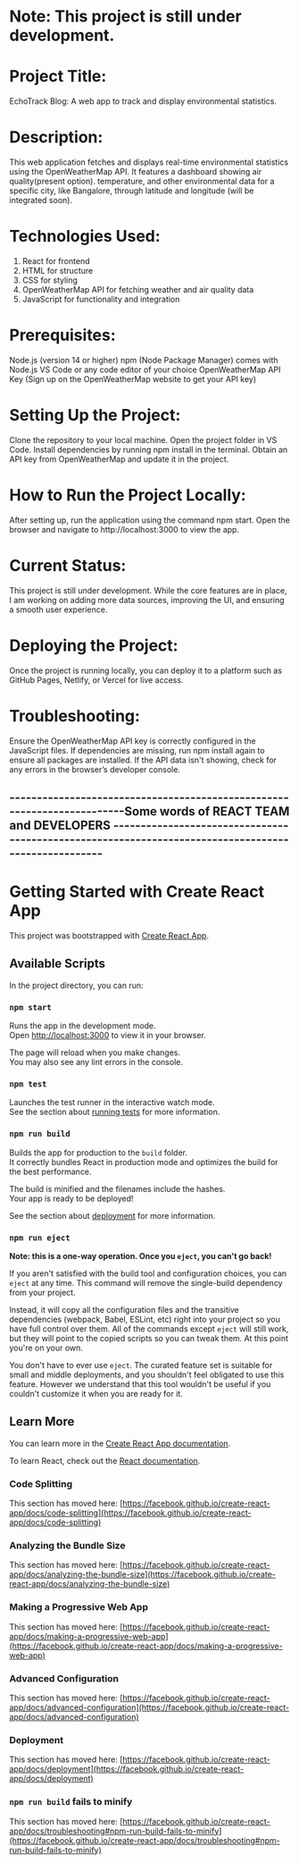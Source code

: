 # Note: This project is still under development.
# Project Title:
EchoTrack Blog: A web app to track and display environmental statistics.

# Description:
This web application fetches and displays real-time environmental statistics using the OpenWeatherMap API.
It features a dashboard showing air quality(present option).
temperature, and other environmental data for a specific city, like Bangalore, through latitude and longitude (will be integrated soon).

# Technologies Used:
1. React for frontend
2. HTML for structure
3. CSS for styling
4. OpenWeatherMap API for fetching weather and air quality data
5. JavaScript for functionality and integration

# Prerequisites:
Node.js (version 14 or higher)
npm (Node Package Manager) comes with Node.js
VS Code or any code editor of your choice
OpenWeatherMap API Key (Sign up on the OpenWeatherMap website to get your API key)

# Setting Up the Project:
Clone the repository to your local machine.
Open the project folder in VS Code.
Install dependencies by running npm install in the terminal.
Obtain an API key from OpenWeatherMap and update it in the project.

# How to Run the Project Locally:
After setting up, run the application using the command npm start.
Open the browser and navigate to http://localhost:3000 to view the app.


# Current Status:
This project is still under development. While the core features are in place, I am working on adding more data sources, improving the UI, and ensuring a smooth user experience.


# Deploying the Project:
Once the project is running locally, you can deploy it to a platform such as GitHub Pages, Netlify, or Vercel for live access.

# Troubleshooting:
Ensure the OpenWeatherMap API key is correctly configured in the JavaScript files.
If dependencies are missing, run npm install again to ensure all packages are installed.
If the API data isn't showing, check for any errors in the browser’s developer console.


------------------------------------------------------------------------Some words of REACT TEAM and DEVELOPERS ----------------------------------------------------------------------------------------------------
--------------------------------------------------------------------------------------------------------------------------------------------------------------------------------------------------------------------

# Getting Started with Create React App

This project was bootstrapped with [Create React App](https://github.com/facebook/create-react-app).

## Available Scripts

In the project directory, you can run:

### `npm start`

Runs the app in the development mode.\
Open [http://localhost:3000](http://localhost:3000) to view it in your browser.

The page will reload when you make changes.\
You may also see any lint errors in the console.

### `npm test`

Launches the test runner in the interactive watch mode.\
See the section about [running tests](https://facebook.github.io/create-react-app/docs/running-tests) for more information.

### `npm run build`

Builds the app for production to the `build` folder.\
It correctly bundles React in production mode and optimizes the build for the best performance.

The build is minified and the filenames include the hashes.\
Your app is ready to be deployed!

See the section about [deployment](https://facebook.github.io/create-react-app/docs/deployment) for more information.

### `npm run eject`

**Note: this is a one-way operation. Once you `eject`, you can't go back!**

If you aren't satisfied with the build tool and configuration choices, you can `eject` at any time. This command will remove the single-build dependency from your project.

Instead, it will copy all the configuration files and the transitive dependencies (webpack, Babel, ESLint, etc) right into your project so you have full control over them. All of the commands except `eject` will still work, but they will point to the copied scripts so you can tweak them. At this point you're on your own.

You don't have to ever use `eject`. The curated feature set is suitable for small and middle deployments, and you shouldn't feel obligated to use this feature. However we understand that this tool wouldn't be useful if you couldn't customize it when you are ready for it.

## Learn More

You can learn more in the [Create React App documentation](https://facebook.github.io/create-react-app/docs/getting-started).

To learn React, check out the [React documentation](https://reactjs.org/).

### Code Splitting

This section has moved here: [https://facebook.github.io/create-react-app/docs/code-splitting](https://facebook.github.io/create-react-app/docs/code-splitting)

### Analyzing the Bundle Size

This section has moved here: [https://facebook.github.io/create-react-app/docs/analyzing-the-bundle-size](https://facebook.github.io/create-react-app/docs/analyzing-the-bundle-size)

### Making a Progressive Web App

This section has moved here: [https://facebook.github.io/create-react-app/docs/making-a-progressive-web-app](https://facebook.github.io/create-react-app/docs/making-a-progressive-web-app)

### Advanced Configuration

This section has moved here: [https://facebook.github.io/create-react-app/docs/advanced-configuration](https://facebook.github.io/create-react-app/docs/advanced-configuration)

### Deployment

This section has moved here: [https://facebook.github.io/create-react-app/docs/deployment](https://facebook.github.io/create-react-app/docs/deployment)

### `npm run build` fails to minify

This section has moved here: [https://facebook.github.io/create-react-app/docs/troubleshooting#npm-run-build-fails-to-minify](https://facebook.github.io/create-react-app/docs/troubleshooting#npm-run-build-fails-to-minify)
